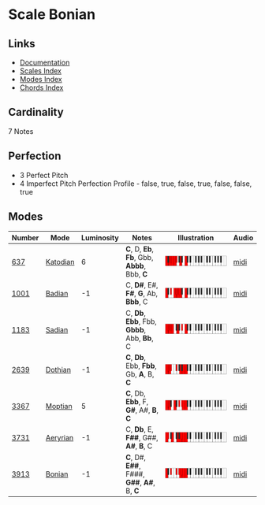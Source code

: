 # Scale Bonian

## Links

- [Documentation](README.md)
- [Scales Index](Scales.md)
- [Modes Index](Modes.md)
- [Chords Index](Chords.md)

## Cardinality

7 Notes

## Perfection

- 3 Perfect Pitch
- 4 Imperfect Pitch
Perfection Profile - false, true, false, true, false, false, true

## Modes

| Number | Mode | Luminosity | Notes | Illustration | Audio |
|--------|------|------------|-------|--------------|-------|
| [637](https://ianring.com/musictheory/scales/637) | [Katodian](ModeKatodian.md) | 6 | **C**, D, **Eb**, **Fb**, Gbb, **Abbb**, Bbb, **C** | ![CNaturalKatodian](ModeCNaturalKatodian.png) | [midi](https://github.com/edipermadi/music/blob/main/docs/ModeCNaturalKatodian.mid?raw=true) | 
| [1001](https://ianring.com/musictheory/scales/1001) | [Badian](ModeBadian.md) | -1 | C, **D#**, E#, **F#**, **G**, Ab, **Bbb**, C | ![CNaturalBadian](ModeCNaturalBadian.png) | [midi](https://github.com/edipermadi/music/blob/main/docs/ModeCNaturalBadian.mid?raw=true) | 
| [1183](https://ianring.com/musictheory/scales/1183) | [Sadian](ModeSadian.md) | -1 | C, **Db**, **Ebb**, Fbb, **Gbbb**, Abb, **Bb**, C | ![CNaturalSadian](ModeCNaturalSadian.png) | [midi](https://github.com/edipermadi/music/blob/main/docs/ModeCNaturalSadian.mid?raw=true) | 
| [2639](https://ianring.com/musictheory/scales/2639) | [Dothian](ModeDothian.md) | -1 | **C**, **Db**, Ebb, **Fbb**, Gb, **A**, B, **C** | ![CNaturalDothian](ModeCNaturalDothian.png) | [midi](https://github.com/edipermadi/music/blob/main/docs/ModeCNaturalDothian.mid?raw=true) | 
| [3367](https://ianring.com/musictheory/scales/3367) | [Moptian](ModeMoptian.md) | 5 | **C**, Db, **Ebb**, F, **G#**, A#, **B**, **C** | ![CNaturalMoptian](ModeCNaturalMoptian.png) | [midi](https://github.com/edipermadi/music/blob/main/docs/ModeCNaturalMoptian.mid?raw=true) | 
| [3731](https://ianring.com/musictheory/scales/3731) | [Aeryrian](ModeAeryrian.md) | -1 | C, **Db**, E, **F##**, G##, **A#**, **B**, C | ![CNaturalAeryrian](ModeCNaturalAeryrian.png) | [midi](https://github.com/edipermadi/music/blob/main/docs/ModeCNaturalAeryrian.mid?raw=true) | 
| [3913](https://ianring.com/musictheory/scales/3913) | [Bonian](ModeBonian.md) | -1 | **C**, D#, **E##**, F###, **G##**, **A#**, B, **C** | ![CNaturalBonian](ModeCNaturalBonian.png) | [midi](https://github.com/edipermadi/music/blob/main/docs/ModeCNaturalBonian.mid?raw=true) | 
